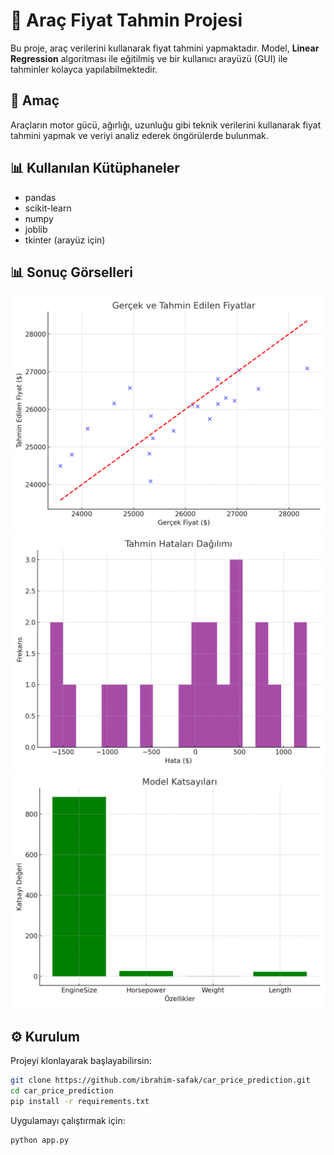 # 🚗 Araç Fiyat Tahmin Projesi

Bu proje, araç verilerini kullanarak fiyat tahmini yapmaktadır. Model, **Linear Regression** algoritması ile eğitilmiş ve bir kullanıcı arayüzü (GUI) ile tahminler kolayca yapılabilmektedir.

## 🎯 Amaç
Araçların motor gücü, ağırlığı, uzunluğu gibi teknik verilerini kullanarak fiyat tahmini yapmak ve veriyi analiz ederek öngörülerde bulunmak.

## 📊 Kullanılan Kütüphaneler
- pandas
- scikit-learn
- numpy
- joblib
- tkinter (arayüz için)
## 📊 Sonuç Görselleri

![Gerçek ve Tahmin Edilen Fiyatlar](./gercek_vs_tahmin.png)
![Hata Dağılımı](./hata_dagilimi.png)
![Model Katsayıları](./model_katsayilari.png)

## ⚙️ Kurulum
Projeyi klonlayarak başlayabilirsin:
```bash
git clone https://github.com/ibrahim-safak/car_price_prediction.git
cd car_price_prediction
pip install -r requirements.txt

```

Uygulamayı çalıştırmak için:
```bash
python app.py
```
